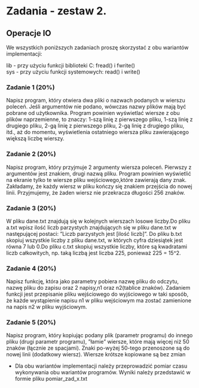 # Zadania - zestaw 2.

## Operacje IO

We wszystkich poniższych zadaniach proszę skorzystać z obu wariantów implementacji:

lib - przy użyciu funkcji biblioteki C: fread() i fwrite()  
sys - przy użyciu funkcji systemowych: read() i write()

### Zadanie 1 (20%)  
Napisz program, który otwiera dwa pliki o nazwach podanych w wierszu poleceń. Jeśli argumentów nie podano, wówczas nazwy plików mają być pobrane od użytkownika. Program powinien wyświetlać wiersze z obu plików naprzemienne, to znaczy: 1-szą linię z pierwszego pliku, 1-szą linię z drugiego pliku, 2-gą linię z pierwszego pliku, 2-gą linię z drugiego pliku, itd., aż do momentu, wyświetlenia ostatniego wiersza pliku zawierającego większą liczbę wierszy.

### Zadanie 2 (20%)  
Napisz program, który przyjmuje 2 argumenty wiersza poleceń. Pierwszy z argumentów jest znakiem, drugi nazwą pliku. Program powinien wyświetlić na ekranie tylko te wiersze pliku wejściowego,które zawierają dany znak. Zakładamy, że każdy wiersz w pliku kończy się znakiem przejścia do nowej linii. Przyjmujemy, że żaden wiersz nie przekracza długości 256 znaków.

### Zadanie 3 (20%)  
W pliku dane.txt znajdują się w kolejnych wierszach losowe liczby.Do pliku a.txt wpisz ilość liczb parzystych znajdujących się w pliku dane.txt w następującej postaci: ”Liczb parzystych jest [ilość liczb]”. Do pliku b.txt skopiuj wszystkie liczby z pliku dane.txt, w których cyfra dziesiątek jest równa 7 lub 0.Do pliku c.txt skopiuj wszystkie liczby, które są kwadratami liczb całkowitych, np. taką liczbą jest liczba 225, ponieważ 225 = 15^2.

### Zadanie 4 (20%)  
Napisz funkcję, która jako parametry pobiera nazwę pliku do odczytu, nazwę pliku do zapisu oraz 2 napisy,n1 oraz n2(tablice znaków). Zadaniem funkcji jest przepisanie pliku wejściowego do wyjściowego w taki sposób, że każde wystąpienie napisu n1 w pliku wejściowym ma zostać zamienione na napis n2 w pliku wyjściowym.

### Zadanie 5 (20%)  
Napisz program, który kopiując podany plik (parametr programu) do innego pliku (drugi parametr programu), ”łamie” wiersze, które mają więcej niż 50 znaków (łącznie ze spacjami). Znaki po-wyżej 50-tego przenoszone są do nowej linii (dodatkowy wiersz). Wiersze krótsze kopiowane są bez zmian


- Dla obu wariantów implementacji należy przeprowadzić pomiar czasu wykonywania obu wariantów programów. Wyniki należy przedstawić w formie pliku pomiar_zad_x.txt
